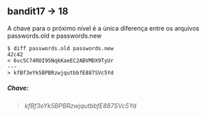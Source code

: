 ## bandit17 -> 18

A chave para o próximo nível é a única diferença entre os arquivos passwords.old e passwords.new

```
$ diff passwords.old passwords.new
42c42
< 6vcSC74ROI95NqkKaeEC2ABVMDX9TyUr
---
> kfBf3eYk5BPBRzwjqutbbfE887SVc5Yd
```

##### Chave:
> _kfBf3eYk5BPBRzwjqutbbfE887SVc5Yd_
